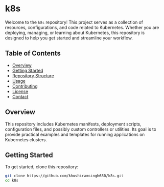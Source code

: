 # k8s

Welcome to the `k8s` repository! This project serves as a collection of resources, configurations, and code related to Kubernetes. Whether you are deploying, managing, or learning about Kubernetes, this repository is designed to help you get started and streamline your workflow.

## Table of Contents

- [Overview](#overview)
- [Getting Started](#getting-started)
- [Repository Structure](#repository-structure)
- [Usage](#usage)
- [Contributing](#contributing)
- [License](#license)
- [Contact](#contact)

## Overview

This repository includes Kubernetes manifests, deployment scripts, configuration files, and possibly custom controllers or utilities. Its goal is to provide practical examples and templates for running applications on Kubernetes clusters.

## Getting Started

To get started, clone this repository:

```bash
git clone https://github.com/khushiramsingh680/k8s.git
cd k8s
